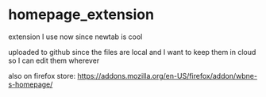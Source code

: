 # homepage_extension
extension I use now since newtab is cool

uploaded to github since the files are local and I want to keep them in cloud so I can edit them wherever

also on firefox store: https://addons.mozilla.org/en-US/firefox/addon/wbne-s-homepage/
